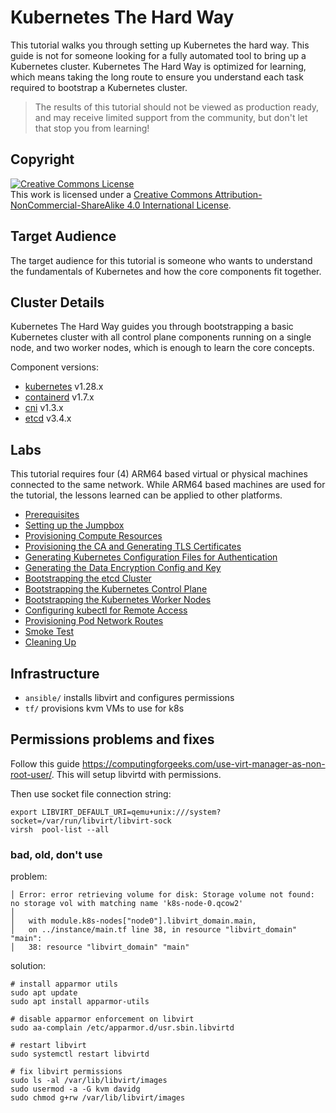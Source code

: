 # Kubernetes The Hard Way

This tutorial walks you through setting up Kubernetes the hard way. This guide is not for someone looking for a fully automated tool to bring up a Kubernetes cluster. Kubernetes The Hard Way is optimized for learning, which means taking the long route to ensure you understand each task required to bootstrap a Kubernetes cluster.

> The results of this tutorial should not be viewed as production ready, and may receive limited support from the community, but don't let that stop you from learning!

## Copyright

<a rel="license" href="http://creativecommons.org/licenses/by-nc-sa/4.0/"><img alt="Creative Commons License" style="border-width:0" src="https://i.creativecommons.org/l/by-nc-sa/4.0/88x31.png" /></a><br />This work is licensed under a <a rel="license" href="http://creativecommons.org/licenses/by-nc-sa/4.0/">Creative Commons Attribution-NonCommercial-ShareAlike 4.0 International License</a>.

## Target Audience

The target audience for this tutorial is someone who wants to understand the fundamentals of Kubernetes and how the core components fit together.

## Cluster Details

Kubernetes The Hard Way guides you through bootstrapping a basic Kubernetes cluster with all control plane components running on a single node, and two worker nodes, which is enough to learn the core concepts.

Component versions:

* [kubernetes](https://github.com/kubernetes/kubernetes) v1.28.x
* [containerd](https://github.com/containerd/containerd) v1.7.x
* [cni](https://github.com/containernetworking/cni) v1.3.x
* [etcd](https://github.com/etcd-io/etcd) v3.4.x

## Labs

This tutorial requires four (4) ARM64 based virtual or physical machines connected to the same network. While ARM64 based machines are used for the tutorial, the lessons learned can be applied to other platforms.

* [Prerequisites](docs/01-prerequisites.md)
* [Setting up the Jumpbox](docs/02-jumpbox.md)
* [Provisioning Compute Resources](docs/03-compute-resources.md)
* [Provisioning the CA and Generating TLS Certificates](docs/04-certificate-authority.md)
* [Generating Kubernetes Configuration Files for Authentication](docs/05-kubernetes-configuration-files.md)
* [Generating the Data Encryption Config and Key](docs/06-data-encryption-keys.md)
* [Bootstrapping the etcd Cluster](docs/07-bootstrapping-etcd.md)
* [Bootstrapping the Kubernetes Control Plane](docs/08-bootstrapping-kubernetes-controllers.md)
* [Bootstrapping the Kubernetes Worker Nodes](docs/09-bootstrapping-kubernetes-workers.md)
* [Configuring kubectl for Remote Access](docs/10-configuring-kubectl.md)
* [Provisioning Pod Network Routes](docs/11-pod-network-routes.md)
* [Smoke Test](docs/12-smoke-test.md)
* [Cleaning Up](docs/13-cleanup.md)


## Infrastructure

* `ansible/` installs libvirt and configures permissions
* `tf/` provisions kvm VMs to use for k8s

## Permissions problems and fixes

Follow this guide https://computingforgeeks.com/use-virt-manager-as-non-root-user/. This will setup libvirtd with permissions.

Then use socket file connection string:

```
export LIBVIRT_DEFAULT_URI=qemu+unix:///system?socket=/var/run/libvirt/libvirt-sock
virsh  pool-list --all
```

### bad, old, don't use

problem:

```shell
│ Error: error retrieving volume for disk: Storage volume not found: no storage vol with matching name 'k8s-node-0.qcow2'
│ 
│   with module.k8s-nodes["node0"].libvirt_domain.main,
│   on ../instance/main.tf line 38, in resource "libvirt_domain" "main":
│   38: resource "libvirt_domain" "main" 
```

solution:

```
# install apparmor utils
sudo apt update
sudo apt install apparmor-utils

# disable apparmor enforcement on libvirt
sudo aa-complain /etc/apparmor.d/usr.sbin.libvirtd

# restart libvirt
sudo systemctl restart libvirtd

# fix libvirt permissions
sudo ls -al /var/lib/libvirt/images
sudo usermod -a -G kvm davidg
sudo chmod g+rw /var/lib/libvirt/images
```